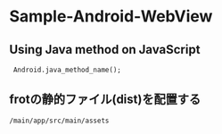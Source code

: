 # Sample-Android-WebView
## Using Java method on JavaScript
```
 Android.java_method_name();
```

## frotの静的ファイル(dist)を配置する
```
/main/app/src/main/assets
```